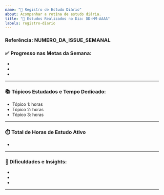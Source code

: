 ```yaml
---
name: "📝 Registro de Estudo Diário"
about: Acompanhar a rotina de estudo diária.
title: "📝 Estudos Realizados no Dia: DD-MM-AAAA"
labels: registro-diario
---
```

### Referência: NUMERO_DA_ISSUE_SEMANAL


### ✅ Progresso nas Metas da Semana:

- 
-
-


---
### 📚 Tópicos Estudados e Tempo Dedicado:

- Tópico 1: horas
- Tópico 2: horas
- Tópico 3: horas

---
### ⏱️ Total de Horas de Estudo Ativo

- 


---
### 🤔 Dificuldades e Insights:

- 
-
-


---
